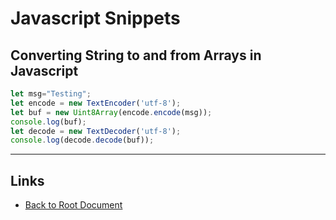 # Javascript Snippets

## Converting String to and from Arrays in Javascript

```js
let msg="Testing";
let encode = new TextEncoder('utf-8');
let buf = new Uint8Array(encode.encode(msg));
console.log(buf);
let decode = new TextDecoder('utf-8');
console.log(decode.decode(buf));
```

----
<!-- Footer Begins Here -->
## Links

- [Back to Root Document](../README.md)
